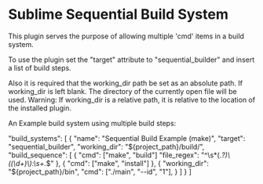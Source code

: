 Sublime Sequential Build System
===============================

This plugin serves the purpose of allowing multiple 'cmd' items in a build
system.

To use the plugin set the "target" attribute to "sequential_builder" and
insert a list of build steps.

Also it is required that the working_dir path be set as an absolute path.
If working_dir is left blank. The directory of the currently open file will be
used.
Warning: If working_dir is a relative path, it is relative to the location of the
installed plugin.

An Example build system using multiple build steps:

"build_systems":
[
	{
	    "name": "Sequential Build Example (make)",
	    "target": "sequential_builder",
	    "working_dir": "${project_path}/build/",
	    "build_sequence":
	    [
	        {
	            "cmd": ["make", "build"]
	            "file_regex": "^\\s*(.*?)\\((\\d+)\\):\\s+.*$"
	        },
	        {
	            "cmd": ["make", "install"]
	        },
	        {
	            "working_dir": "${project_path}/bin",
	            "cmd": ["./main", "--id", "1"],
	        }
	    ]
	}
]
